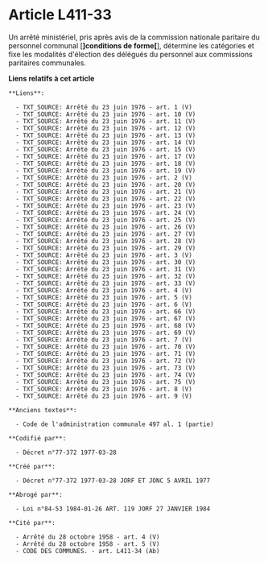 # Article L411-33

Un arrêté ministériel, pris après avis de la commission nationale paritaire du personnel communal [**]conditions de
forme[**], détermine les catégories et fixe les modalités d'élection des délégués du personnel aux commissions paritaires
communales.

**Liens relatifs à cet article**

	**Liens**:

	  - TXT_SOURCE: Arrêté du 23 juin 1976 - art. 1 (V)
	  - TXT_SOURCE: Arrêté du 23 juin 1976 - art. 10 (V)
	  - TXT_SOURCE: Arrêté du 23 juin 1976 - art. 11 (V)
	  - TXT_SOURCE: Arrêté du 23 juin 1976 - art. 12 (V)
	  - TXT_SOURCE: Arrêté du 23 juin 1976 - art. 13 (V)
	  - TXT_SOURCE: Arrêté du 23 juin 1976 - art. 14 (V)
	  - TXT_SOURCE: Arrêté du 23 juin 1976 - art. 15 (V)
	  - TXT_SOURCE: Arrêté du 23 juin 1976 - art. 17 (V)
	  - TXT_SOURCE: Arrêté du 23 juin 1976 - art. 18 (V)
	  - TXT_SOURCE: Arrêté du 23 juin 1976 - art. 19 (V)
	  - TXT_SOURCE: Arrêté du 23 juin 1976 - art. 2 (V)
	  - TXT_SOURCE: Arrêté du 23 juin 1976 - art. 20 (V)
	  - TXT_SOURCE: Arrêté du 23 juin 1976 - art. 21 (V)
	  - TXT_SOURCE: Arrêté du 23 juin 1976 - art. 22 (V)
	  - TXT_SOURCE: Arrêté du 23 juin 1976 - art. 23 (V)
	  - TXT_SOURCE: Arrêté du 23 juin 1976 - art. 24 (V)
	  - TXT_SOURCE: Arrêté du 23 juin 1976 - art. 25 (V)
	  - TXT_SOURCE: Arrêté du 23 juin 1976 - art. 26 (V)
	  - TXT_SOURCE: Arrêté du 23 juin 1976 - art. 27 (V)
	  - TXT_SOURCE: Arrêté du 23 juin 1976 - art. 28 (V)
	  - TXT_SOURCE: Arrêté du 23 juin 1976 - art. 29 (V)
	  - TXT_SOURCE: Arrêté du 23 juin 1976 - art. 3 (V)
	  - TXT_SOURCE: Arrêté du 23 juin 1976 - art. 30 (V)
	  - TXT_SOURCE: Arrêté du 23 juin 1976 - art. 31 (V)
	  - TXT_SOURCE: Arrêté du 23 juin 1976 - art. 32 (V)
	  - TXT_SOURCE: Arrêté du 23 juin 1976 - art. 33 (V)
	  - TXT_SOURCE: Arrêté du 23 juin 1976 - art. 4 (V)
	  - TXT_SOURCE: Arrêté du 23 juin 1976 - art. 5 (V)
	  - TXT_SOURCE: Arrêté du 23 juin 1976 - art. 6 (V)
	  - TXT_SOURCE: Arrêté du 23 juin 1976 - art. 66 (V)
	  - TXT_SOURCE: Arrêté du 23 juin 1976 - art. 67 (V)
	  - TXT_SOURCE: Arrêté du 23 juin 1976 - art. 68 (V)
	  - TXT_SOURCE: Arrêté du 23 juin 1976 - art. 69 (V)
	  - TXT_SOURCE: Arrêté du 23 juin 1976 - art. 7 (V)
	  - TXT_SOURCE: Arrêté du 23 juin 1976 - art. 70 (V)
	  - TXT_SOURCE: Arrêté du 23 juin 1976 - art. 71 (V)
	  - TXT_SOURCE: Arrêté du 23 juin 1976 - art. 72 (V)
	  - TXT_SOURCE: Arrêté du 23 juin 1976 - art. 73 (V)
	  - TXT_SOURCE: Arrêté du 23 juin 1976 - art. 74 (V)
	  - TXT_SOURCE: Arrêté du 23 juin 1976 - art. 75 (V)
	  - TXT_SOURCE: Arrêté du 23 juin 1976 - art. 8 (V)
	  - TXT_SOURCE: Arrêté du 23 juin 1976 - art. 9 (V)

	**Anciens textes**:

	  - Code de l'administration communale 497 al. 1 (partie)

	**Codifié par**:

	  - Décret n°77-372 1977-03-28

	**Créé par**:

	  - Décret n°77-372 1977-03-28 JORF ET JONC 5 AVRIL 1977

	**Abrogé par**:

	  - Loi n°84-53 1984-01-26 ART. 119 JORF 27 JANVIER 1984

	**Cité par**:

	  - Arrêté du 28 octobre 1958 - art. 4 (V)
	  - Arrêté du 28 octobre 1958 - art. 5 (V)
	  - CODE DES COMMUNES. - art. L411-34 (Ab)

